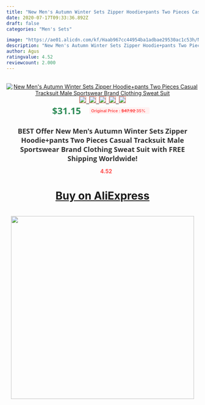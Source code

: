 ```yaml
---
title: "New Men's Autumn Winter Sets Zipper Hoodie+pants Two Pieces Casual Tracksuit Male Sportswear Brand Clothing Sweat Suit"
date: 2020-07-17T09:33:36.892Z
draft: false
categories: "Men's Sets"

image: "https://ae01.alicdn.com/kf/Haab967cc44954ba1adbae29530ac1c53h/New-Men-s-Autumn-Winter-Sets-Zipper-Hoodie-pants-Two-Pieces-Casual-Tracksuit-Male-Sportswear-Brand.jpg"
description: "New Men's Autumn Winter Sets Zipper Hoodie+pants Two Pieces Casual Tracksuit Male Sportswear Brand Clothing Sweat Suit"
author: Agus
ratingvalue: 4.52
reviewcount: 2.000
---
```

<br>
<div style="text-align: center;">
<a href="https://s.click.aliexpress.com/e/_Atnt7P" target="_blank" rel="nofollow noopener noreferrer"><img alt="New Men's Autumn Winter Sets Zipper Hoodie+pants Two Pieces Casual Tracksuit Male Sportswear Brand Clothing Sweat Suit" class="magnifier-image" src="https://ae01.alicdn.com/kf/Haab967cc44954ba1adbae29530ac1c53h/New-Men-s-Autumn-Winter-Sets-Zipper-Hoodie-pants-Two-Pieces-Casual-Tracksuit-Male-Sportswear-Brand.jpg_640x640.jpg">
<br>
<img style="border:1px solid salmon" src="https://ae01.alicdn.com/kf/Haab967cc44954ba1adbae29530ac1c53h/New-Men-s-Autumn-Winter-Sets-Zipper-Hoodie-pants-Two-Pieces-Casual-Tracksuit-Male-Sportswear-Brand.jpg_120x120.jpg">&nbsp;&nbsp;<img style="border:1px solid salmon" src="https://ae01.alicdn.com/kf/Heeaa7cc62d78460bae7300ccf14d20ef3/New-Men-s-Autumn-Winter-Sets-Zipper-Hoodie-pants-Two-Pieces-Casual-Tracksuit-Male-Sportswear-Brand.jpg_120x120.jpg">&nbsp;&nbsp;<img style="border:1px solid salmon" src="https://ae01.alicdn.com/kf/H964aac8bf8c04ba7af7e52c43189ddfda/New-Men-s-Autumn-Winter-Sets-Zipper-Hoodie-pants-Two-Pieces-Casual-Tracksuit-Male-Sportswear-Brand.jpg_120x120.jpg">&nbsp;&nbsp;<img style="border:1px solid salmon" src="https://ae01.alicdn.com/kf/H55300ffab68449a8ada93751acd0c466G/New-Men-s-Autumn-Winter-Sets-Zipper-Hoodie-pants-Two-Pieces-Casual-Tracksuit-Male-Sportswear-Brand.jpg_120x120.jpg">&nbsp;&nbsp;<img style="border:1px solid salmon" src="https://ae01.alicdn.com/kf/H32bb83f5ed584f41b6414fbb334118f8a/New-Men-s-Autumn-Winter-Sets-Zipper-Hoodie-pants-Two-Pieces-Casual-Tracksuit-Male-Sportswear-Brand.jpg_120x120.jpg"></a></div><br0>
<div style="text-align: center;"><span style="background-color: white; border: 0px; box-sizing: border-box; color: seagreen; display: inline-block; font-family: &quot;open sans&quot; , &quot;arial&quot; , &quot;helvetica&quot; , sans-serif , &quot;heiti&quot;; font-size: 24px; font-stretch: inherit; font-weight: 700; line-height: inherit; margin: 0px 10px 0px 0px; padding: 0px; vertical-align: middle;">$31.15 </span>
<span style="background: rgb(255 , 241 , 241); border-radius: 3px; border: 0px; box-sizing: border-box; color: #ff4747; display: inline-block; font-family: inherit; font-size: 12px; font-stretch: inherit; font-style: inherit; font-variant: inherit; font-weight: 600; line-height: inherit; margin: 0px; padding: 2px 5px; transform: scale(0.9); vertical-align: middle;">Original Price : <b style="text-decoration: line-through;">$47.92 </b> 35%&nbsp;&nbsp;</span></div>
<h1 style="color: #333333; display: inline-block; font-family: &quot;open sans&quot; , &quot;arial&quot; , &quot;helvetica&quot; , sans-serif , &quot;heiti&quot;; font-size: 18px; font-stretch: inherit; font-weight: 700; text-align: center;">BEST Offer New Men's Autumn Winter Sets Zipper Hoodie+pants Two Pieces Casual Tracksuit Male Sportswear Brand Clothing Sweat Suit with FREE Shipping Worldwide!</h1>
<div style="color: #ff4747; text-align: center;">
<img src="https://4.bp.blogspot.com/-M0ZcTcb-5uY/XleCXlxnR4I/AAAAAAAAAEc/OrjgMkXV1oMQFaCRZj5HQwOCBcu3w1FegCPcBGAYYCw/s1600/star.png" style="height: 15px;">&nbsp;<b>4.52</b></div>
<div class="button_cont" align="center"><a class="buynow_a" href="https://s.click.aliexpress.com/e/_Atnt7P" target="_blank" rel="nofollow noopener noreferrer"><H1>Buy on AliExpress</H1></a></div><br>
<div class="separator" style="clear: both; text-align: center;">
<img src="https://lh3.googleusercontent.com/-pTy5HemUv9M/XlePHvY0dAI/AAAAAAAAAE4/0nX5iRUoIWY8eMW9Dpxeirr157OZliDIgCLcBGAsYHQ/s1600/badge.gif" width="480">
</div>
